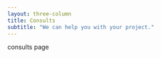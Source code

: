 ```yaml
---
layout: three-column
title: Consults
subtitle: "We can help you with your project."
---
```

consults page